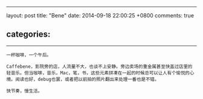 ---- 
layout: post
title: "Bene"
date: 2014-09-18 22:00:25 +0800
comments: true
## categories:
---- 
	一杯咖啡，一个午后。

	Caffebene，影院旁的店，人流量不大，也谈不上安静。旁边卖场的重金属甚至快盖过店里的轻音乐。但当咖啡，音乐，Mac，笔，书，这些元素拼凑在一起的时候总可以让人有个愉悦的心境。阅读也好，debug也罢，或者把以前拍的照片翻出来处理一番也是不错。

	快节奏，慢生活。